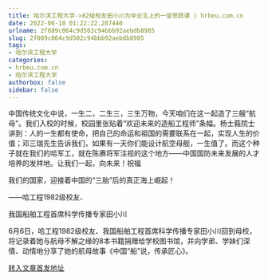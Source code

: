 ```yaml
---
title: 哈尔滨工程大学->82级校友田小川为毕业生上的一堂思政课 | hrbeu.com.cn
date: 2022-06-18 01:22:22.287440
urlname: 2f089c064c9d502c94bbb92aebdb8985
slug: 2f089c064c9d502c94bbb92aebdb8985
tags: 
- 哈尔滨工程大学
categories:
- hrbeu.com.cn
- 哈尔滨工程大学
authorbox: false
sidebar: false
---
```

中国传统文化中说，一生二，二生三，三生万物，今天咱们在这一起造了三艘“航母”。我们入校的时候，校园里张贴着“欢迎未来的造船工程师”条幅。杨士莪院士讲到：人的一生都有使命，把自己的命运和祖国的需要联系在一起，实现人生的价值；邓三瑞先生告诉我们，如果有一天你们能设计航空母舰，一生值了。而这个种子就在我们的哈军工，就在陈赓将军注视的这个地方——中国国防未来发展的人才培养的发祥地。让我们一起，向未来！祝福
<!--more-->
我们的国家，迎接着中国的“三胎”后的真正海上崛起！

——哈工程1982级校友、

我国船舶工程首席科学传播专家田小川

6月6日，哈工程1982级校友、我国船舶工程首席科学传播专家田小川回到母校，将记录着她与航母不解之缘的8本书籍捐赠给学校图书馆，并向学弟、学妹们深情、动情地分享了她的航母故事《中国“船”说，传承匠心》。



[转入文章首发地址](http://gongxue.cn/info/1141/72144.htm)
